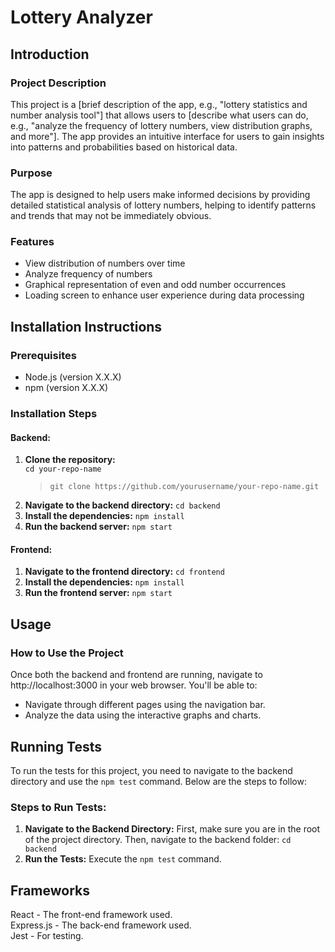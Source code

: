 # Lottery Analyzer

## Introduction

### Project Description
This project is a [brief description of the app, e.g., "lottery statistics and number analysis tool"] that allows users to [describe what users can do, e.g., "analyze the frequency of lottery numbers, view distribution graphs, and more"]. The app provides an intuitive interface for users to gain insights into patterns and probabilities based on historical data.

### Purpose
The app is designed to help users make informed decisions by providing detailed statistical analysis of lottery numbers, helping to identify patterns and trends that may not be immediately obvious.

### Features
- View distribution of numbers over time
- Analyze frequency of numbers
- Graphical representation of even and odd number occurrences
- Loading screen to enhance user experience during data processing

## Installation Instructions

### Prerequisites
- Node.js (version X.X.X)
- npm (version X.X.X)

### Installation Steps

#### Backend:
1. **Clone the repository:**  
   `cd your-repo-name`  
   > `git clone https://github.com/yourusername/your-repo-name.git`  
2. **Navigate to the backend directory:**
    `cd backend`
3. **Install the dependencies:**
    `npm install`
4. **Run the backend server:**
    `npm start`

#### Frontend:
1. **Navigate to the frontend directory:**
    `cd frontend`
2. **Install the dependencies:**
    `npm install`
3. **Run the frontend server:**
    `npm start`

##  Usage
### How to Use the Project
Once both the backend and frontend are running, navigate to http://localhost:3000 in your web browser. You'll be able to:
- Navigate through different pages using the navigation bar.
- Analyze the data using the interactive graphs and charts.

## Running Tests
To run the tests for this project, you need to navigate to the backend directory and use the `npm test` command. Below are the steps to follow:

### Steps to Run Tests:
1. **Navigate to the Backend Directory:**
   First, make sure you are in the root of the project directory. Then, navigate to the backend folder:
   `cd backend`
2. **Run the Tests:**
    Execute the `npm test` command.

##  Frameworks
React - The front-end framework used.  
Express.js - The back-end framework used.  
Jest - For testing.